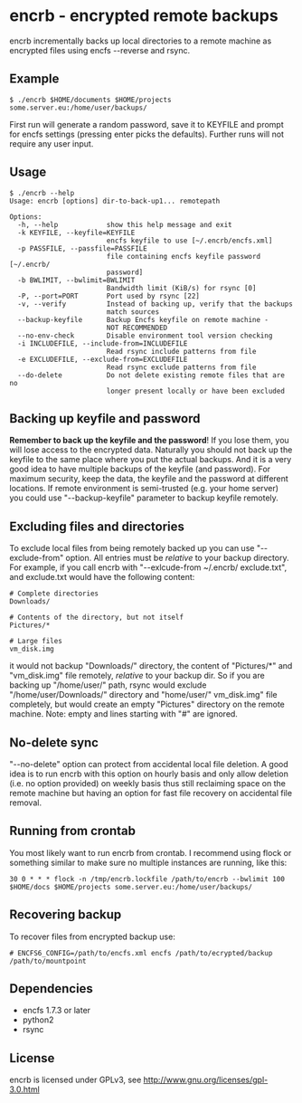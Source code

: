 encrb - encrypted remote backups
================================

encrb incrementally backs up local directories to a remote machine 
as encrypted files using encfs --reverse and rsync.

Example
-------

    $ ./encrb $HOME/documents $HOME/projects some.server.eu:/home/user/backups/

First run will generate a random password, save it to KEYFILE and prompt for
encfs settings (pressing enter picks the defaults). Further runs will not
require any user input.

Usage
-----

    $ ./encrb --help
    Usage: encrb [options] dir-to-back-up1... remotepath
    
    Options:
      -h, --help            show this help message and exit
      -k KEYFILE, --keyfile=KEYFILE
                            encfs keyfile to use [~/.encrb/encfs.xml]
      -p PASSFILE, --passfile=PASSFILE
                            file containing encfs keyfile password [~/.encrb/
                            password]
      -b BWLIMIT, --bwlimit=BWLIMIT
                            Bandwidth limit (KiB/s) for rsync [0]
      -P, --port=PORT       Port used by rsync [22]
      -v, --verify          Instead of backing up, verify that the backups 
                            match sources
      --backup-keyfile      Backup Encfs keyfile on remote machine - 
                            NOT RECOMMENDED
      --no-env-check        Disable environment tool version checking
      -i INCLUDEFILE, --include-from=INCLUDEFILE
                            Read rsync include patterns from file
      -e EXCLUDEFILE, --exclude-from=EXCLUDEFILE
                            Read rsync exclude patterns from file
      --do-delete           Do not delete existing remote files that are no 
                            longer present locally or have been excluded

Backing up keyfile and password
-------------------------------

**Remember to back up the keyfile and the password**! If you lose them, you
will lose access to the encrypted data. Naturally you should not back up the
keyfile to the same place where you put the actual backups. And it is a very
good idea to have multiple backups of the keyfile (and password). For maximum
security, keep the data, the keyfile and the password at different locations.
If remote environment is semi-trusted (e.g. your home server) you could use
"--backup-keyfile" parameter to backup keyfile remotely.

Excluding files and directories
-------------------------------

To exclude local files from being remotely backed up you can use
"--exclude-from" option. All entries must be *relative* to your backup
directory. For example, if you call encrb with "--exlcude-from ~/.encrb/
exclude.txt", and exclude.txt would have the following content:
    
    # Complete directories
    Downloads/
    
    # Contents of the directory, but not itself
    Pictures/*

    # Large files
    vm_disk.img

it would not backup "Downloads/" directory, the content of "Pictures/*" 
and "vm_disk.img" file remotely, *relative* to your backup dir. So if you are 
backing up "/home/user/" path, rsync would exclude "/home/user/Downloads/" 
directory and "home/user/" vm_disk.img" file completely, but would create an 
empty "Pictures" directory on the remote machine. Note: empty and lines 
starting with "#" are ignored.

No-delete sync
--------------

"--no-delete" option can protect from accidental local file deletion.
A good idea is to run encrb with this option on hourly basis and only
allow deletion (i.e. no option provided) on weekly basis thus still reclaiming
space on the remote machine but having an option for fast file recovery on
accidental file removal.


Running from crontab
--------------------

You most likely want to run encrb from crontab. I recommend using flock or
something similar to make sure no multiple instances are running, like this:

    30 0 * * * flock -n /tmp/encrb.lockfile /path/to/encrb --bwlimit 100 $HOME/docs $HOME/projects some.server.eu:/home/user/backups/

Recovering backup
-----------------

To recover files from encrypted backup use:

    # ENCFS6_CONFIG=/path/to/encfs.xml encfs /path/to/ecrypted/backup /path/to/mountpoint

Dependencies
------------

* encfs 1.7.3 or later
* python2
* rsync

License
-------

encrb is licensed under GPLv3, see http://www.gnu.org/licenses/gpl-3.0.html
